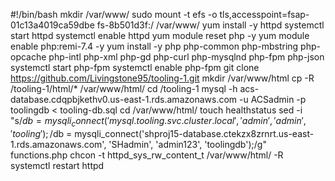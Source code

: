 #!/bin/bash
mkdir /var/www/
sudo mount -t efs -o tls,accesspoint=fsap-01c13a4019ca59dbe fs-8b501d3f:/ /var/www/
yum install -y httpd 
systemctl start httpd
systemctl enable httpd
yum module reset php -y
yum module enable php:remi-7.4 -y
yum install -y php php-common php-mbstring php-opcache php-intl php-xml php-gd php-curl php-mysqlnd php-fpm php-json
systemctl start php-fpm
systemctl enable php-fpm
git clone https://github.com/Livingstone95/tooling-1.git
mkdir /var/www/html
cp -R /tooling-1/html/*  /var/www/html/
cd /tooling-1
mysql -h acs-database.cdqpbjkethv0.us-east-1.rds.amazonaws.com -u ACSadmin -p toolingdb < tooling-db.sql
cd /var/www/html/
touch healthstatus
sed -i "s/$db = mysqli_connect('mysql.tooling.svc.cluster.local', 'admin', 'admin', 'tooling');/$db 
= mysqli_connect('shproj15-database.ctekzx8zrnrt.us-east-1.rds.amazonaws.com', 'SHadmin', 'admin123', 'toolingdb');/g" functions.php
chcon -t httpd_sys_rw_content_t /var/www/html/ -R
systemctl restart httpd








